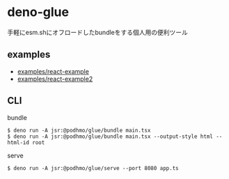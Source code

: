 # deno-glue

手軽にesm.shにオフロードしたbundleをする個人用の便利ツール

## examples

- [examples/react-example](https://github.com/podhmo/deno-glue/tree/main/examples/react-example)
- [examples/react-example2](https://github.com/podhmo/deno-glue/tree/main/examples/react-example2)

## CLI

bundle

```console
$ deno run -A jsr:@podhmo/glue/bundle main.tsx
$ deno run -A jsr:@podhmo/glue/bundle main.tsx --output-style html --html-id root
```

serve

```console
$ deno run -A jsr:@podhmo/glue/serve --port 8080 app.ts
```